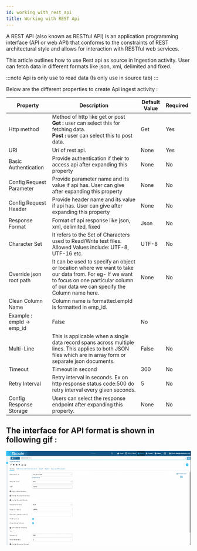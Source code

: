 ```yaml
---
id: working_with_rest_api
title: Working with REST Api
---
```


A REST API (also known as RESTful API) is an application programming interface (API or web API) that conforms to the constraints of REST architectural style and allows for interaction with RESTful web services.

This article outlines how to use Rest api as source in Ingestion activity. User can fetch data in different formats like json, xml, delimited and fixed.

:::note 
Api is only use to read data (Is only use in source tab)
:::

Below are the different properties to create Api ingest activity :

|Property|Description|Default Value|Required|
|--- |--- |--- |--- |
|Http method|Method of http like get or post<br/>**Get :** user can select this for fetching data.<br/>**Post :** user can select this to post data.|Get|Yes|
|URI|Uri of rest api.|None|Yes|
|Basic Authentication|Provide authentication if their to access api after expanding this property|None|No|
|Config Request Parameter|Provide parameter name and its value if api has. User can give after expanding this property|None|No|
|Config Request Header|Provide header name and its value if api has. User can give after expanding this property|None|No|
|Response Format|Format of api response like json, xml, delimited, fixed|Json|No|
|Character Set|It refers to the Set of Characters used to Read/Write test files. Allowed Values include: UTF-8, UTF-16 etc.|UTF-8|No|
|Override json root path|It can be used to specify an object or location where we want to take our data from. For eg- If we want to focus on one particular column of our data we can specify the Column name here.|None|No|
|Clean Column Name|Column name is formatted.empId is formatted in emp_id.
Example : empId -> emp_id|False|No|
|Multi-Line|This is applicable when a single data record spans across multiple lines. This applies to both JSON files which are in array form or separate json documents.|False|No|
|Timeout|Timeout in second|300|No|
|Retry Interval|Retry interval in seconds. Ex on http response status code:500 do retry interval every given seconds.|5|No|
|Config Response Storage|Users can select the response endpoint after expanding this property.|None|No|


## The interface for API format is shown in following gif :

![image alt text](/img/docs/how-to-guides/ingest_data/rest_1.gif)

